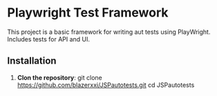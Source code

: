 # Playwright Test Framework

This project is a basic framework for writing aut tests using PlayWright. Includes tests for API and UI.

## Installation

1. **Clon the repository**:
   <!-- bash -->
   git clone https://github.com/blazerxxi/JSPautotests.git
   cd JSPautotests
